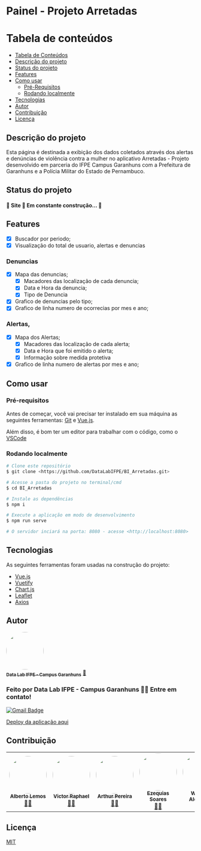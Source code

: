 # Painel - Projeto Arretadas

Tabela de conteúdos
=================
<!--ts-->
   * [Tabela de Conteúdos](#tabela-de-conteúdos)
   * [Descrição do projeto](#descrição-do-projeto)
   * [Status do projeto](#status-do-projeto)
   * [Features](#features)
   * [Como usar](#como-usar)
      * [Pré-Requisitos](#pré-requisitos)
      * [Rodando localmente](#rodando-localmente)
   * [Tecnologias](#tecnologias)
   * [Autor](#autor)
   * [Contribuição](#contribuição)
   * [Licença](#licença)
<!--te-->

## Descrição do projeto

<p>Esta página é destinada a exibição dos dados coletados através dos alertas e denúncias de violência contra a mulher no aplicativo Arretadas - Projeto desenvolvido em parceria do IFPE Campus Garanhuns com a Prefeitura de Garanhuns e a Polícia Militar do Estado de Pernambuco.</p>


## Status do projeto

<h4> 🚧  Site 🚀 Em constante construção...  🚧 </h4>


## Features
- [x] Buscador por periodo;
- [x] Visualização do total de usuario, alertas e denuncias
### Denuncias
- [x] Mapa das denuncias;
  - [x] Macadores das localização de cada denuncia;
  - [x] Data e Hora da denuncia;
  - [x] Tipo de Denuncia
- [x] Grafico de denuncias pelo tipo;
- [x] Grafico de linha numero de ocorrecias por mes e ano;
### Alertas,
- [x] Mapa dos Alertas;
  - [x] Macadores das localização de cada alerta;
  - [x] Data e Hora que foi emitido o alerta;
  - [x] Informação sobre medida protetiva
- [x] Grafico de linha numero de alertas por mes e ano;

## Como usar

### Pré-requisitos

Antes de começar, você vai precisar ter instalado em sua máquina as seguintes ferramentas:
[Git](https://git-scm.com) e [Vue.js](https://vuejs.org/). 

Além disso, é bom ter um editor para trabalhar com o código, como o [VSCode](https://code.visualstudio.com/)


### Rodando localmente

```bash
# Clone este repositório
$ git clone <https://github.com/DataLabIFPE/BI_Arretadas.git>

# Acesse a pasta do projeto no terminal/cmd
$ cd BI_Arretadas

# Instale as dependências
$ npm i

# Execute a aplicação em modo de desenvolvimento
$ npm run serve

# O servidor inciará na porta: 8080 - acesse <http://localhost:8080>
```


## Tecnologias

As seguintes ferramentas foram usadas na construção do projeto:

- [Vue.js](https://vuejs.org/)
- [Vuetify](https://vuetifyjs.com/)
- [Chart.js](https://www.chartjs.org/)
- [Leaflet](https://leafletjs.com//)
- [Axios](https://axios-http.com/)


## Autor

<a href="https://github.com/DataLabIFPE">
 <img style="border-radius: 50%;" src="https://avatars.githubusercontent.com/u/59116622?v=4" width="100px;" alt=""/>
 <br />
 <sub><b>Data Lab IFPE - Campus Garanhuns</b></sub></a> <a href="https://github.com/DataLabIFPE" title="Data Lab">🚀</a>


### Feito por Data Lab IFPE - Campus Garanhuns 👋🏽 Entre em contato!

[![Gmail Badge](https://img.shields.io/badge/-arretadasapp@gmail.com-c14438?style=flat-square&logo=Gmail&logoColor=white&link=mailto:arretadasapp@gmail.com)](mailto:arretadasapp@gmail.com)

<a href="https://arretadas.vercel.app/"> Deploy da aplicação aqui </a>

## Contribuição

<table>
  <tr>
    <td align="center"><a href="https://github.com/albertolemos"><img style="border-radius: 50%;" src="https://avatars.githubusercontent.com/u/51492348?v=4" width="100px;"           alt=""/><br /><sub><b>Alberto Lemos</b></sub></a><br /><a href="https://github.com/albertolemos" title="Alberto Lemos">👨‍🚀</a>
    </td>
    <td align="center"><a href="https://github.com/victoorraphael"><img style="border-radius: 50%;" src="https://avatars.githubusercontent.com/u/56162733?v=4" width="100px;"           alt=""/><br /><sub><b>Victor Raphael</b></sub></a><br /><a href="https://github.com/victoorraphael" title="Victor Raphael">👨‍🚀</a>
    </td>
    <td align="center"><a href="https://github.com/ArthurPdaSilva"><img style="border-radius: 50%;" src="https://avatars.githubusercontent.com/u/72280602?v=4" width="100px;"           alt=""/><br /><sub><b>Arthur Pereira</b></sub></a><br /><a href="https://github.com/ArthurPdaSilva" title="Arthur Pereira da Silva">👨‍🚀</a>
    </td>
    <td align="center"><a href="https://github.com/EzequiasSoares1"><img style="border-radius: 50%;" src="https://avatars.githubusercontent.com/u/87997012?v=4" width="100px;" alt=""/><br /><sub><b>Ezequias Soares</b></sub></a><br /><a href="https://github.com/EzequiasSoares1" title="Ezequias Soares de Oliveira">👨‍🚀</a>
    </td>
    <td align="center"><a href="https://github.com/Winiicius"><img style="border-radius: 50%;" src="https://avatars.githubusercontent.com/u/102719335?v=4" width="100px;" alt=""/><br /><sub><b>Winicius Alexandre</b></sub></a><br /><a href="https://github.com/Winiicius" title="Winicius Alexandre">👨‍🚀</a>
    </td>
  </tr>
</table>


## Licença

[MIT](LICENSE)
